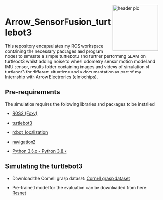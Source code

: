 <img src="https://github.com/AkshayLaddha943/Arrow_SensorFusion_turtlebot3/blob/main/Arrow.png" align="right" height="150" width="150" alt="header pic"/>

# Arrow_SensorFusion_turtlebot3

This repository encapsulates my ROS workspace containing the necessary packages and program nodes to simulate a simple turtlebot3 and further performing SLAM on turtlebot3 whilst adding noise to wheel odometry sensor motion model and IMU sensor, results folder containing images and videos of simulation of turtlebot3 for different situations and a documentation as part of my Internship with Arrow Electronics (eInfochips).

## Pre-requirements

The simulation requires the following libraries and packages to be installed

- [ROS2 (Foxy)](https://docs.ros.org/en/foxy/Installation.html)

- [turtlebot3](https://github.com/ROBOTIS-GIT/turtlebot3)

- [robot_localization](http://docs.ros.org/en/noetic/api/robot_localization/html/index.html)

- [navigation2](https://navigation.ros.org/)

- [Python 3.6.x - Python 3.8.x](https://www.python.org/)


## Simulating the turtlebot3

* Download the Cornell grasp dataset:  [Cornell grasp dataset](https://www.kaggle.com/datasets/oneoneliu/cornell-grasp)

* Pre-trained model for the evaluation can be downloaded from here: [Resnet](https://www.dropbox.com/s/ldapcpanzqdu7tc/models.zip?dl=0)
